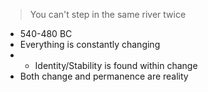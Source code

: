 > You can't step in the same river twice

- 540-480 BC
- Everything is constantly changing
- - Identity/Stability is found within change
- Both change and permanence are reality